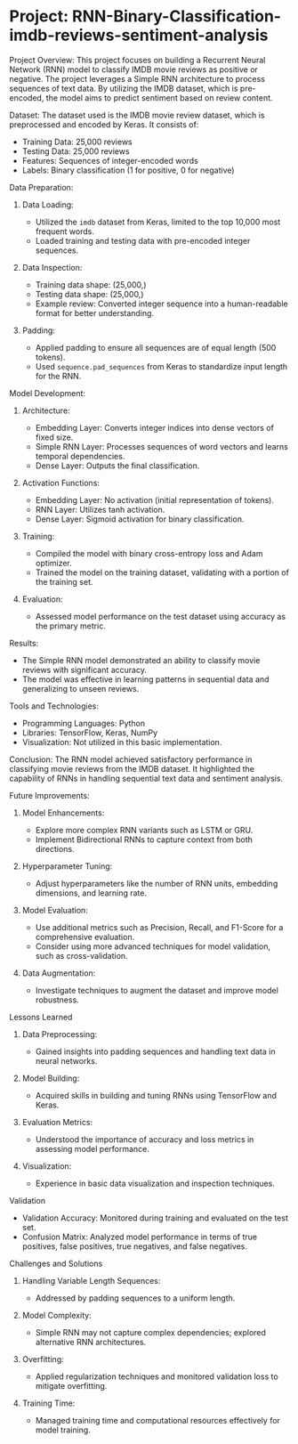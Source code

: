 # Project: RNN-Binary-Classification-imdb-reviews-sentiment-analysis

Project Overview:
This project focuses on building a Recurrent Neural Network (RNN) model to classify IMDB movie reviews as positive or negative. The project leverages a Simple RNN architecture to process sequences of text data. By utilizing the IMDB dataset, which is pre-encoded, the model aims to predict sentiment based on review content.


Dataset:
The dataset used is the IMDB movie review dataset, which is preprocessed and encoded by Keras. It consists of:
- Training Data: 25,000 reviews
- Testing Data: 25,000 reviews
- Features: Sequences of integer-encoded words
- Labels: Binary classification (1 for positive, 0 for negative)


Data Preparation:
1. Data Loading: 
   - Utilized the `imdb` dataset from Keras, limited to the top 10,000 most frequent words.
   - Loaded training and testing data with pre-encoded integer sequences.

2. Data Inspection:
   - Training data shape: (25,000,)
   - Testing data shape: (25,000,)
   - Example review: Converted integer sequence into a human-readable format for better understanding.

3. Padding:
   - Applied padding to ensure all sequences are of equal length (500 tokens).
   - Used `sequence.pad_sequences` from Keras to standardize input length for the RNN.


Model Development:
1. Architecture:
   - Embedding Layer: Converts integer indices into dense vectors of fixed size.
   - Simple RNN Layer: Processes sequences of word vectors and learns temporal dependencies.
   - Dense Layer: Outputs the final classification.

2. Activation Functions:
   - Embedding Layer: No activation (initial representation of tokens).
   - RNN Layer: Utilizes tanh activation.
   - Dense Layer: Sigmoid activation for binary classification.

3. Training:
   - Compiled the model with binary cross-entropy loss and Adam optimizer.
   - Trained the model on the training dataset, validating with a portion of the training set.

4. Evaluation:
   - Assessed model performance on the test dataset using accuracy as the primary metric.


Results:
- The Simple RNN model demonstrated an ability to classify movie reviews with significant accuracy.
- The model was effective in learning patterns in sequential data and generalizing to unseen reviews.


Tools and Technologies:
- Programming Languages: Python
- Libraries: TensorFlow, Keras, NumPy
- Visualization: Not utilized in this basic implementation.

Conclusion:
The RNN model achieved satisfactory performance in classifying movie reviews from the IMDB dataset. It highlighted the capability of RNNs in handling sequential text data and sentiment analysis.


Future Improvements:
1. Model Enhancements:
   - Explore more complex RNN variants such as LSTM or GRU.
   - Implement Bidirectional RNNs to capture context from both directions.

2. Hyperparameter Tuning:
   - Adjust hyperparameters like the number of RNN units, embedding dimensions, and learning rate.

3. Model Evaluation:
   - Use additional metrics such as Precision, Recall, and F1-Score for a comprehensive evaluation.
   - Consider using more advanced techniques for model validation, such as cross-validation.

4. Data Augmentation:
   - Investigate techniques to augment the dataset and improve model robustness.


Lessons Learned
1. Data Preprocessing:
   - Gained insights into padding sequences and handling text data in neural networks.

2. Model Building:
   - Acquired skills in building and tuning RNNs using TensorFlow and Keras.

3. Evaluation Metrics:
   - Understood the importance of accuracy and loss metrics in assessing model performance.

4. Visualization:
   - Experience in basic data visualization and inspection techniques.


Validation
- Validation Accuracy: Monitored during training and evaluated on the test set.
- Confusion Matrix: Analyzed model performance in terms of true positives, false positives, true negatives, and false negatives.


Challenges and Solutions
1. Handling Variable Length Sequences:
   - Addressed by padding sequences to a uniform length.

2. Model Complexity:
   - Simple RNN may not capture complex dependencies; explored alternative RNN architectures.

3. Overfitting:
   - Applied regularization techniques and monitored validation loss to mitigate overfitting.

4. Training Time:
   - Managed training time and computational resources effectively for model training.
